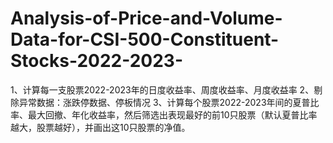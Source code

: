 # Analysis-of-Price-and-Volume-Data-for-CSI-500-Constituent-Stocks-2022-2023-
1、计算每一支股票2022-2023年的日度收益率、周度收益率、月度收益率 2、剔除异常数据：涨跌停数据、停板情况 3、计算每个股票2022-2023年间的夏普比率、最大回撤、年化收益率，然后筛选出表现最好的前10只股票（默认夏普比率越大，股票越好），并画出这10只股票的净值。
